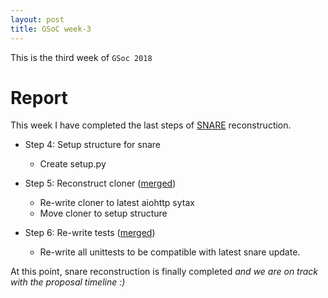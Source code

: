 ```yaml
---
layout: post
title: GSoC week-3
---
```

This is the third week of `GSoc 2018`

# Report
This week I have completed the last steps of [SNARE](http://github.com/mushorg/snare) reconstruction.

* Step 4:
Setup structure for snare
	* Create setup.py

* Step 5: 
Reconstruct cloner ([merged](https://github.com/mushorg/snare/pull/141))
	* Re-write cloner to latest aiohttp sytax
	* Move cloner to setup structure
 
* Step 6: 
Re-write tests ([merged](https://github.com/mushorg/snare/pull/142))
    * Re-write all unittests to be compatible with latest snare update.

At this point, snare reconstruction is finally completed
*and we are on track with the proposal timeline :)*
